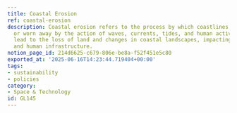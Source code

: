 ```yaml
---
title: Coastal Erosion
ref: coastal-erosion
description: Coastal erosion refers to the process by which coastlines are eroded
  or worn away by the action of waves, currents, tides, and human activity. It can
  lead to the loss of land and changes in coastal landscapes, impacting ecosystems
  and human infrastructure.
notion_page_id: 214d6625-c679-806e-be8a-f52f451e5c80
exported_at: '2025-06-16T14:23:44.719404+00:00'
tags:
- sustainability
- policies
category:
- Space & Technology
id: GL145
---
```


